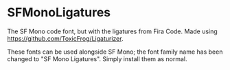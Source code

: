 # SFMonoLigatures

The SF Mono code font, but with the ligatures from Fira Code. Made using https://github.com/ToxicFrog/Ligaturizer.

These fonts can be used alongside SF Mono; the font family name has been changed to "SF Mono Ligatures". Simply install them as normal.
